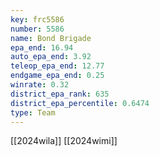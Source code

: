 ```yaml
---
key: frc5586
number: 5586
name: Bond Brigade
epa_end: 16.94
auto_epa_end: 3.92
teleop_epa_end: 12.77
endgame_epa_end: 0.25
winrate: 0.32
district_epa_rank: 635
district_epa_percentile: 0.6474
type: Team
---
```

[[2024wila]]
[[2024wimi]]
